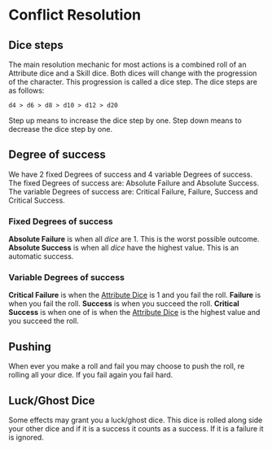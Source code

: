 # Conflict Resolution

## Dice steps

The main resolution mechanic for most actions is a combined roll of an Attribute dice and a Skill dice. Both dices will change with the progression of the character. This progression is called a dice step. The dice steps are as follows:

`d4 > d6 > d8 > d10 > d12 > d20`

Step up means to increase the dice step by one. Step down means to decrease the dice step by one.

## Degree of success

We have 2 fixed Degrees of success and 4 variable Degrees of success. The fixed Degrees of success are: Absolute Failure and Absolute Success.
The variable Degrees of success are: Critical Failure, Failure, Success and Critical Success.

### Fixed Degrees of success

**Absolute Failure** is when all _dice_ are 1. This is the worst possible outcome.
**Absolute Success** is when all _dice_ have the highest value. This is an automatic success.

### Variable Degrees of success

**Critical Failure** is when the [Attribute Dice](#attributes) is 1 and you fail the roll. **Failure** is when you fail the roll.
**Success** is when you succeed the roll. **Critical Success** is when one of is when the [Attribute Dice](#attributes) is the highest value and you succeed the roll.

## Pushing

When ever you make a roll and fail you may choose to push the roll, re rolling all your dice. If you fail again you fail hard.

## Luck/Ghost Dice

Some effects may grant you a luck/ghost dice. This dice is rolled along side your other dice and if it is a success it counts as a success. If it is a failure it is ignored.
